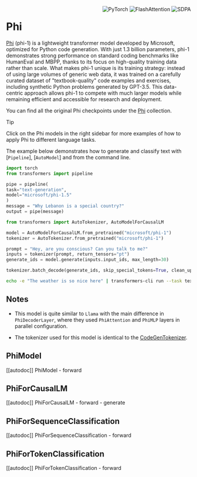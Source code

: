 <!--Copyright 2023 The HuggingFace Team. All rights reserved.

Licensed under the Apache License, Version 2.0 (the "License"); you may not use this file except in compliance with
the License. You may obtain a copy of the License at

http://www.apache.org/licenses/LICENSE-2.0

Unless required by applicable law or agreed to in writing, software distributed under the License is distributed on
an "AS IS" BASIS, WITHOUT WARRANTIES OR CONDITIONS OF ANY KIND, either express or implied. See the License for the
specific language governing permissions and limitations under the License.

⚠️ Note that this file is in Markdown but contain specific syntax for our doc-builder (similar to MDX) that may not be
rendered properly in your Markdown viewer.

-->
<div style="float: right;">
    <div class="flex flex-wrap space-x-1">
        <img alt="PyTorch" src="https://img.shields.io/badge/PyTorch-DE3412?style=flat&logo=pytorch&logoColor=white">
        <img alt="FlashAttention" src="https://img.shields.io/badge/%E2%9A%A1%EF%B8%8E%20FlashAttention-eae0c8?style=flat">
        <img alt="SDPA" src="https://img.shields.io/badge/SDPA-DE3412?style=flat&logo=pytorch&logoColor=white">
    </div>
</div>

# Phi

[Phi](https://huggingface.co/papers/2306.11644)  (phi-1) is a lightweight transformer model developed by Microsoft, optimized for Python code generation. With just 1.3 billion parameters, phi-1 demonstrates strong performance on standard coding benchmarks like HumanEval and MBPP, thanks to its focus on high-quality training data rather than scale. What makes phi-1 unique is its training strategy: instead of using large volumes of generic web data, it was trained on a carefully curated dataset of "textbook-quality" code examples and exercises, including synthetic Python problems generated by GPT-3.5. This data-centric approach allows phi-1 to compete with much larger models while remaining efficient and accessible for research and deployment.

You can find all the original Phi checkpoints under the [Phi](https://huggingface.co/collections/microsoft/phi-1-6626e29134744e94e222d572) collection.

> [!TIP]
> Click on the Phi models in the right sidebar for more examples of how to apply Phi to different language tasks.

The example below demonstrates how to generate and classify text with [`Pipeline`], [`AutoModel`] and from the command line.

<hfoptions id="usage">
<hfoption id="Pipeline">

```py
import torch
from transformers import pipeline

pipe = pipeline(
task="text-generation",
model="microsoft/phi-1.5"
)
message = "Why Lebanon is a special country?"
output = pipe(message)

```

</hfoption>

<hfoption id="AutoModel">

```py
from transformers import AutoTokenizer, AutoModelForCausalLM

model = AutoModelForCausalLM.from_pretrained("microsoft/phi-1")
tokenizer = AutoTokenizer.from_pretrained("microsoft/phi-1")

prompt = "Hey, are you conscious? Can you talk to me?"
inputs = tokenizer(prompt, return_tensors="pt")
generate_ids = model.generate(inputs.input_ids, max_length=30)

tokenizer.batch_decode(generate_ids, skip_special_tokens=True, clean_up_tokenization_spaces=False)[0]
```

</hfoption>
<hfoption id="transformers-cli">

```bash
echo -e "The weather is so nice here" | transformers-cli run --task text-classification --model microsoft/phi-1.5 --device 0
```

</hfoption>
</hfoptions>

## Notes

- This model is quite similar to `Llama` with the main difference in `PhiDecoderLayer`, where they used `PhiAttention` and `PhiMLP` layers in parallel configuration.

- The tokenizer used for this model is identical to the [CodeGenTokenizer](https://huggingface.co/docs/transformers/v4.51.3/en/model_doc/codegen#transformers.CodeGenTokenizer).

## PhiModel

[[autodoc]] PhiModel - forward

## PhiForCausalLM

[[autodoc]] PhiForCausalLM - forward - generate

## PhiForSequenceClassification

[[autodoc]] PhiForSequenceClassification - forward

## PhiForTokenClassification

[[autodoc]] PhiForTokenClassification - forward

